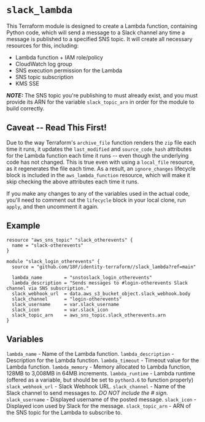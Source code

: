 # `slack_lambda`

This Terraform module is designed to create a Lambda function, containing Python code, which will send a message to a Slack channel any time a message is published to a specified SNS topic. It will create all necessary resources for this, including:

- Lambda function + IAM role/policy
- CloudWatch log group
- SNS execution permission for the Lambda
- SNS topic subscription
- KMS SSE

***NOTE:*** The SNS topic you're publishing to must already exist, and you must provide its ARN for the variable `slack_topic_arn` in order for the module to build correctly.

## Caveat -- Read This First!

Due to the way Terraform's `archive_file` function renders the `zip` file each time it runs, it updates the `last_modified` and `source_code_hash` attributes for the Lambda function each time it runs -- even though the underlying code has not changed. This is true even with using a `local_file` resource, as it regenerates the file each time. As a result, an `ignore_changes` lifecycle block is included in the `aws_lambda_function` resource, which will make it skip checking the above attributes each time it runs.

If you make any changes to any of the variables used in the actual code, you'll need to comment out the `lifecycle` block in your local clone, run `apply`, and then uncomment it again.

## Example

```hcl
resource "aws_sns_topic" "slack_otherevents" {
  name = "slack-otherevents"
}

module "slack_login_otherevents" {
  source = "github.com/18F/identity-terraform//slack_lambda?ref=main"
  
  lambda_name        = "snstoslack_login_otherevents"
  lambda_description = "Sends messages to #login-otherevents Slack channel via SNS subscription."
  slack_webhook_url  = data.aws_s3_bucket_object.slack_webhook.body
  slack_channel      = "login-otherevents"
  slack_username     = var.slack_username
  slack_icon         = var.slack_icon
  slack_topic_arn    = aws_sns_topic.slack_otherevents.arn
}

```

## Variables

`lambda_name` - Name of the Lambda function.
`lambda_description` - Description for the Lambda function.
`lambda_timeout` - Timeout value for the Lambda function.
`lambda_memory` - Memory allocated to Lambda function, 128MB to 3,008MB in 64MB increments.
`lambda_runtime` - Lambda runtime (offered as a variable, but should be set to `python3.6` to function properly)
`slack_webhook_url` - Slack Webhook URL.
`slack_channel` - Name of the Slack channel to send messages to. *DO NOT include the # sign.*
`slack_username` - Displayed username of the posted message.
`slack_icon` - Displayed icon used by Slack for the message.
`slack_topic_arn` - ARN of the SNS topic for the Lambda to subscribe to.
